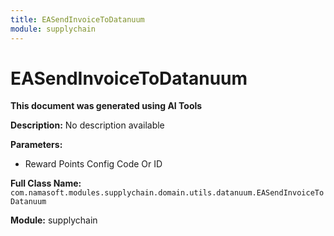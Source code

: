 ```yaml
---
title: EASendInvoiceToDatanuum
module: supplychain
---
```



<div class='entity-flows'>

# EASendInvoiceToDatanuum

**This document was generated using AI Tools**

**Description:** No description available

**Parameters:**
- Reward Points Config Code Or ID

**Full Class Name:** `com.namasoft.modules.supplychain.domain.utils.datanuum.EASendInvoiceToDatanuum`

**Module:** supplychain


</div>

